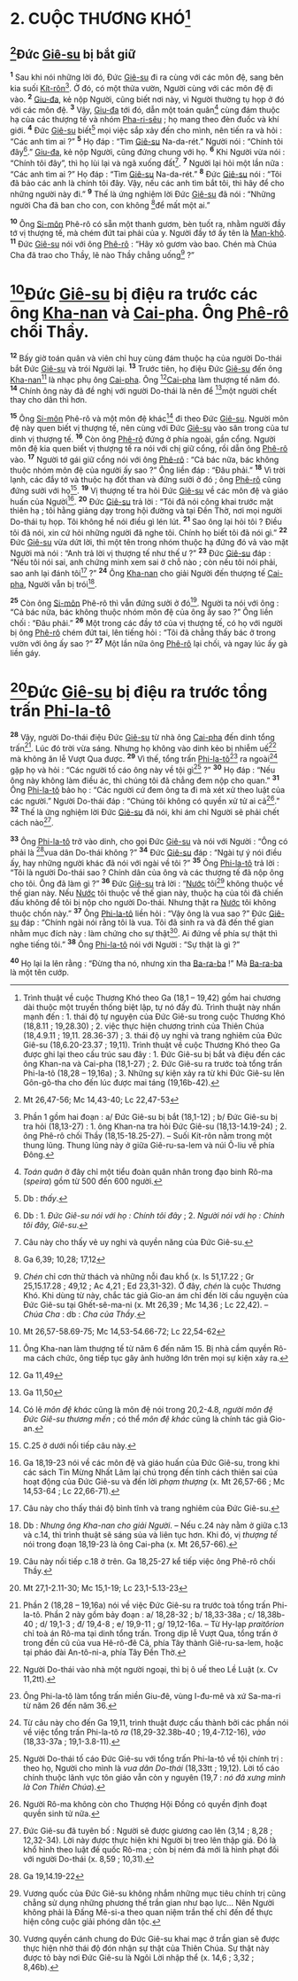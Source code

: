 # 2. CUỘC THƯƠNG KHÓ[^1-8954a9f8-2960-4257-ae36-1ddf9350af37]

## [^1@-8954a9f8-2960-4257-ae36-1ddf9350af37]Đức [Giê-su]() bị bắt giữ

<sup><b>1</b></sup> Sau khi nói những lời đó, Đức [Giê-su]() đi ra cùng với các môn đệ, sang bên kia suối [Kít-rôn]()[^2-8954a9f8-2960-4257-ae36-1ddf9350af37]. Ở đó, có một thửa vườn, Người cùng với các môn đệ đi vào. <sup><b>2</b></sup> [Giu-đa](), kẻ nộp Người, cũng biết nơi này, vì Người thường tụ họp ở đó với các môn đệ. <sup><b>3</b></sup> Vậy, [Giu-đa]() tới đó, dẫn một toán quân[^3-8954a9f8-2960-4257-ae36-1ddf9350af37] cùng đám thuộc hạ của các thượng tế và nhóm [Pha-ri-sêu]() ; họ mang theo đèn đuốc và khí giới. <sup><b>4</b></sup> Đức [Giê-su]() biết[^4-8954a9f8-2960-4257-ae36-1ddf9350af37] mọi việc sắp xảy đến cho mình, nên tiến ra và hỏi : “Các anh tìm ai ?” <sup><b>5</b></sup> Họ đáp : “Tìm [Giê-su]() Na-da-rét.” Người nói : “Chính tôi đây[^5-8954a9f8-2960-4257-ae36-1ddf9350af37].” [Giu-đa](), kẻ nộp Người, cũng đứng chung với họ. <sup><b>6</b></sup> Khi Người vừa nói : “Chính tôi đây”, thì họ lùi lại và ngã xuống đất[^6-8954a9f8-2960-4257-ae36-1ddf9350af37]. <sup><b>7</b></sup> Người lại hỏi một lần nữa : “Các anh tìm ai ?” Họ đáp : “Tìm [Giê-su]() Na-da-rét.” <sup><b>8</b></sup> Đức [Giê-su]() nói : “Tôi đã bảo các anh là chính tôi đây. Vậy, nếu các anh tìm bắt tôi, thì hãy để cho những người này đi.” <sup><b>9</b></sup> Thế là ứng nghiệm lời Đức [Giê-su]() đã nói : “Những người Cha đã ban cho con, con không [^2@-8954a9f8-2960-4257-ae36-1ddf9350af37]để mất một ai.”

<sup><b>10</b></sup> Ông [Si-môn]() Phê-rô có sẵn một thanh gươm, bèn tuốt ra, nhằm người đầy tớ vị thượng tế, mà chém đứt tai phải của y. Người đầy tớ ấy tên là [Man-khô](). <sup><b>11</b></sup> Đức [Giê-su]() nói với ông [Phê-rô]() : “Hãy xỏ gươm vào bao. Chén mà Chúa Cha đã trao cho Thầy, lẽ nào Thầy chẳng uống[^7-8954a9f8-2960-4257-ae36-1ddf9350af37] ?”

# [^3@-8954a9f8-2960-4257-ae36-1ddf9350af37]Đức [Giê-su]() bị điệu ra trước các ông [Kha-nan]() và [Cai-pha](). Ông [Phê-rô]() chối Thầy.

<sup><b>12</b></sup> Bấy giờ toán quân và viên chỉ huy cùng đám thuộc hạ của người Do-thái bắt Đức [Giê-su]() và trói Người lại. <sup><b>13</b></sup> Trước tiên, họ điệu Đức [Giê-su]() đến ông [Kha-nan]()[^8-8954a9f8-2960-4257-ae36-1ddf9350af37] là nhạc phụ ông [Cai-pha](). Ông [^4@-8954a9f8-2960-4257-ae36-1ddf9350af37][Cai-pha]() làm thượng tế năm đó. <sup><b>14</b></sup> Chính ông này đã đề nghị với người Do-thái là nên để [^5@-8954a9f8-2960-4257-ae36-1ddf9350af37]một người chết thay cho dân thì hơn.

<sup><b>15</b></sup> Ông [Si-môn]() Phê-rô và một môn đệ khác[^9-8954a9f8-2960-4257-ae36-1ddf9350af37] đi theo Đức [Giê-su](). Người môn đệ này quen biết vị thượng tế, nên cùng với Đức [Giê-su]() vào sân trong của tư dinh vị thượng tế. <sup><b>16</b></sup> Còn ông [Phê-rô]() đứng ở phía ngoài, gần cổng. Người môn đệ kia quen biết vị thượng tế ra nói với chị giữ cổng, rồi dẫn ông [Phê-rô]() vào. <sup><b>17</b></sup> Người tớ gái giữ cổng nói với ông [Phê-rô]() : “Cả bác nữa, bác không thuộc nhóm môn đệ của người ấy sao ?” Ông liền đáp : “Đâu phải.” <sup><b>18</b></sup> Vì trời lạnh, các đầy tớ và thuộc hạ đốt than và đứng sưởi ở đó ; ông [Phê-rô]() cũng đứng sưởi với họ[^10-8954a9f8-2960-4257-ae36-1ddf9350af37]. <sup><b>19</b></sup> Vị thượng tế tra hỏi Đức [Giê-su]() về các môn đệ và giáo huấn của Người[^11-8954a9f8-2960-4257-ae36-1ddf9350af37]. <sup><b>20</b></sup> Đức [Giê-su]() trả lời : “Tôi đã nói công khai trước mặt thiên hạ ; tôi hằng giảng dạy trong hội đường và tại Đền Thờ, nơi mọi người Do-thái tụ họp. Tôi không hề nói điều gì lén lút. <sup><b>21</b></sup> Sao ông lại hỏi tôi ? Điều tôi đã nói, xin cứ hỏi những người đã nghe tôi. Chính họ biết tôi đã nói gì.” <sup><b>22</b></sup> Đức [Giê-su]() vừa dứt lời, thì một tên trong nhóm thuộc hạ đứng đó vả vào mặt Người mà nói : “Anh trả lời vị thượng tế như thế ư ?” <sup><b>23</b></sup> Đức [Giê-su]() đáp : “Nếu tôi nói sai, anh chứng minh xem sai ở chỗ nào ; còn nếu tôi nói phải, sao anh lại đánh tôi[^12-8954a9f8-2960-4257-ae36-1ddf9350af37] ?” <sup><b>24</b></sup> Ông [Kha-nan]() cho giải Người đến thượng tế [Cai-pha](), Người vẫn bị trói[^13-8954a9f8-2960-4257-ae36-1ddf9350af37].

<sup><b>25</b></sup> Còn ông [Si-môn]() Phê-rô thì vẫn đứng sưởi ở đó[^14-8954a9f8-2960-4257-ae36-1ddf9350af37]. Người ta nói với ông : “Cả bác nữa, bác không thuộc nhóm môn đệ của ông ấy sao ?” Ông liền chối : “Đâu phải.” <sup><b>26</b></sup> Một trong các đầy tớ của vị thượng tế, có họ với người bị ông [Phê-rô]() chém đứt tai, lên tiếng hỏi : “Tôi đã chẳng thấy bác ở trong vườn với ông ấy sao ?” <sup><b>27</b></sup> Một lần nữa ông [Phê-rô]() lại chối, và ngay lúc ấy gà liền gáy.

# [^6@-8954a9f8-2960-4257-ae36-1ddf9350af37]Đức [Giê-su]() bị điệu ra trước tổng trấn [Phi-la-tô]()

<sup><b>28</b></sup> Vậy, người Do-thái điệu Đức [Giê-su]() từ nhà ông [Cai-pha]() đến dinh tổng trấn[^15-8954a9f8-2960-4257-ae36-1ddf9350af37]. Lúc đó trời vừa sáng. Nhưng họ không vào dinh kẻo bị nhiễm uế[^16-8954a9f8-2960-4257-ae36-1ddf9350af37] mà không ăn lễ Vượt Qua được. <sup><b>29</b></sup> Vì thế, tổng trấn [Phi-la-tô]()[^17-8954a9f8-2960-4257-ae36-1ddf9350af37] ra ngoài[^18-8954a9f8-2960-4257-ae36-1ddf9350af37] gặp họ và hỏi : “Các người tố cáo ông này về tội gì[^19-8954a9f8-2960-4257-ae36-1ddf9350af37] ?” <sup><b>30</b></sup> Họ đáp : “Nếu ông này không làm điều ác, thì chúng tôi đã chẳng đem nộp cho quan.” <sup><b>31</b></sup> Ông [Phi-la-tô]() bảo họ : “Các người cứ đem ông ta đi mà xét xử theo luật của các người.” Người Do-thái đáp : “Chúng tôi không có quyền xử tử ai cả[^20-8954a9f8-2960-4257-ae36-1ddf9350af37].” <sup><b>32</b></sup> Thế là ứng nghiệm lời Đức [Giê-su]() đã nói, khi ám chỉ Người sẽ phải chết cách nào[^21-8954a9f8-2960-4257-ae36-1ddf9350af37].

<sup><b>33</b></sup> Ông [Phi-la-tô]() trở vào dinh, cho gọi Đức [Giê-su]() và nói với Người : “Ông có phải là [^7@-8954a9f8-2960-4257-ae36-1ddf9350af37]vua dân Do-thái không ?” <sup><b>34</b></sup> Đức [Giê-su]() đáp : “Ngài tự ý nói điều ấy, hay những người khác đã nói với ngài về tôi ?” <sup><b>35</b></sup> Ông [Phi-la-tô]() trả lời : “Tôi là người Do-thái sao ? Chính dân của ông và các thượng tế đã nộp ông cho tôi. Ông đã làm gì ?” <sup><b>36</b></sup> Đức [Giê-su]() trả lời : “[Nước]() tôi[^22-8954a9f8-2960-4257-ae36-1ddf9350af37] không thuộc về thế gian này. Nếu [Nước]() tôi thuộc về thế gian này, thuộc hạ của tôi đã chiến đấu không để tôi bị nộp cho người Do-thái. Nhưng thật ra [Nước]() tôi không thuộc chốn này.” <sup><b>37</b></sup> Ông [Phi-la-tô]() liền hỏi : “Vậy ông là vua sao ?” Đức [Giê-su]() đáp : “Chính ngài nói rằng tôi là vua. Tôi đã sinh ra và đã đến thế gian nhằm mục đích này : làm chứng cho sự thật[^23-8954a9f8-2960-4257-ae36-1ddf9350af37]. Ai đứng về phía sự thật thì nghe tiếng tôi.” <sup><b>38</b></sup> Ông [Phi-la-tô]() nói với Người : “Sự thật là gì ?”

<sup><b>40</b></sup> Họ lại la lên rằng : “Đừng tha nó, nhưng xin tha [Ba-ra-ba]() !” Mà [Ba-ra-ba]() là một tên cướp.

[^1-8954a9f8-2960-4257-ae36-1ddf9350af37]: Trình thuật về cuộc Thương Khó theo Ga (18,1 – 19,42) gồm hai chương dài thuộc một truyền thống biệt lập, tự nó đầy đủ. Trình thuật này nhấn mạnh đến : 1. thái độ tự nguyện của Đức Giê-su trong cuộc Thương Khó (18,8.11 ; 19,28.30) ; 2. việc thực hiện chương trình của Thiên Chúa (18,4.9.11 ; 19,11. 28.36-37) ; 3. thái độ uy nghi và trang nghiêm của Đức Giê-su (18,6.20-23.37 ; 19,11). Trình thuật về cuộc Thương Khó theo Ga được ghi lại theo cấu trúc sau đây : 1. Đức Giê-su bị bắt và điệu đến các ông Khan-na và Cai-pha (18,1-27) ; 2. Đức Giê-su ra trước toà tổng trấn Phi-la-tô (18,28 – 19,16a) ; 3. Những sự kiện xảy ra từ khi Đức Giê-su lên Gôn-gô-tha cho đến lúc được mai táng (19,16b-42).

[^2-8954a9f8-2960-4257-ae36-1ddf9350af37]: Phần 1 gồm hai đoạn : a/ Đức Giê-su bị bắt (18,1-12) ; b/ Đức Giê-su bị tra hỏi (18,13-27) : 1. ông Khan-na tra hỏi Đức Giê-su (18,13-14.19-24) ; 2. ông Phê-rô chối Thầy (18,15-18.25-27). – Suối Kít-rôn nằm trong một thung lũng. Thung lũng này ở giữa Giê-ru-sa-lem và núi Ô-liu về phía Đông.

[^3-8954a9f8-2960-4257-ae36-1ddf9350af37]: _Toán quân_ ở đây chỉ một tiểu đoàn quân nhân trong đạo binh Rô-ma (_speira_) gồm từ 500 đến 600 người.

[^4-8954a9f8-2960-4257-ae36-1ddf9350af37]: Db : _thấy_.

[^5-8954a9f8-2960-4257-ae36-1ddf9350af37]: Db : 1. _Đức Giê-su nói với họ : Chính tôi đây_ ; 2. _Người nói với họ : Chính tôi đây, Giê-su_.

[^6-8954a9f8-2960-4257-ae36-1ddf9350af37]: Câu này cho thấy vẻ uy nghi và quyền năng của Đức Giê-su.

[^7-8954a9f8-2960-4257-ae36-1ddf9350af37]: _Chén_ chỉ cơn thử thách và những nỗi đau khổ (x. Is 51,17.22 ; Gr 25,15.17.28 ; 49,12 ; Ac 4,21 ; Ed 23,31-32). Ở đây, _chén_ là cuộc Thương Khó. Khi dùng từ này, chắc tác giả Gio-an ám chỉ đến lời cầu nguyện của Đức Giê-su tại Ghết-sê-ma-ni (x. Mt 26,39 ; Mc 14,36 ; Lc 22,42). – _Chúa Cha_ : db : _Cha của Thầy_.

[^8-8954a9f8-2960-4257-ae36-1ddf9350af37]: Ông Kha-nan làm thượng tế từ năm 6 đến năm 15. Bị nhà cầm quyền Rô-ma cách chức, ông tiếp tục gây ảnh hưởng lớn trên mọi sự kiện xảy ra.

[^9-8954a9f8-2960-4257-ae36-1ddf9350af37]: Có lẽ _môn đệ khác_ cũng là môn đệ nói trong 20,2-4.8, _người môn đệ Đức Giê-su thương mến_ ; có thể _môn đệ khác_ cũng là chính tác giả Gio-an.

[^10-8954a9f8-2960-4257-ae36-1ddf9350af37]: C.25 ở dưới nối tiếp câu này.

[^11-8954a9f8-2960-4257-ae36-1ddf9350af37]: Ga 18,19-23 nói về các môn đệ và giáo huấn của Đức Giê-su, trong khi các sách Tin Mừng Nhất Lãm lại chú trọng đến tính cách thiên sai của hoạt động của Đức Giê-su và đến lời _phạm thượng_ (x. Mt 26,57-66 ; Mc 14,53-64 ; Lc 22,66-71).

[^12-8954a9f8-2960-4257-ae36-1ddf9350af37]: Câu này cho thấy thái độ bình tĩnh và trang nghiêm của Đức Giê-su.

[^13-8954a9f8-2960-4257-ae36-1ddf9350af37]: Db : _Nhưng ông Kha-nan cho giải Người_. – Nếu c.24 này nằm ở giữa c.13 và c.14, thì trình thuật sẽ sáng sủa và liên tục hơn. Khi đó, vị _thượng tế_ nói trong đoạn 18,19-23 là ông Cai-pha (x. Mt 26,57-66).

[^14-8954a9f8-2960-4257-ae36-1ddf9350af37]: Câu này nối tiếp c.18 ở trên. Ga 18,25-27 kể tiếp việc ông Phê-rô chối Thầy.

[^15-8954a9f8-2960-4257-ae36-1ddf9350af37]: Phần 2 (18,28 – 19,16a) nói về việc Đức Giê-su ra trước toà tổng trấn Phi-la-tô. Phần 2 này gồm bảy đoạn : a/ 18,28-32 ; b/ 18,33-38a ; c/ 18,38b-40 ; d/ 19,1-3 ; đ/ 19,4-8 ; e/ 19,9-11 ; g/ 19,12-16a. – Từ Hy-lạp _praitôrion_ chỉ toà án Rô-ma tại dinh tổng trấn. Trong dịp lễ Vượt Qua, tổng trấn ở trong đền cũ của vua Hê-rô-đê Cả, phía Tây thành Giê-ru-sa-lem, hoặc tại pháo đài An-tô-ni-a, phía Tây Đền Thờ.

[^16-8954a9f8-2960-4257-ae36-1ddf9350af37]: Người Do-thái vào nhà một người ngoại, thì bị ô uế theo Lề Luật (x. Cv 11,2tt).

[^17-8954a9f8-2960-4257-ae36-1ddf9350af37]: Ông Phi-la-tô làm tổng trấn miền Giu-đê, vùng I-đu-mê và xứ Sa-ma-ri từ năm 26 đến năm 36.

[^18-8954a9f8-2960-4257-ae36-1ddf9350af37]: Từ câu này cho đến Ga 19,11, trình thuật được cấu thành bởi các phần nói về việc tổng trấn Phi-la-tô _ra_ (18,29-32.38b-40 ; 19,4-7.12-16), _vào_ (18,33-37a ; 19,1-3.8-11).

[^19-8954a9f8-2960-4257-ae36-1ddf9350af37]: Người Do-thái tố cáo Đức Giê-su với tổng trấn Phi-la-tô về tội chính trị : theo họ, Người cho mình là _vua dân Do-thái_ (18,33tt ; 19,12). Lời tố cáo chính thuộc lãnh vực tôn giáo vẫn còn y nguyên (19,7 : _nó đã xưng mình là Con Thiên Chúa_).

[^20-8954a9f8-2960-4257-ae36-1ddf9350af37]: Người Rô-ma không còn cho Thượng Hội Đồng có quyền định đoạt quyền sinh tử nữa.

[^21-8954a9f8-2960-4257-ae36-1ddf9350af37]: Đức Giê-su đã tuyên bố : Người sẽ được giương cao lên (3,14 ; 8,28 ; 12,32-34). Lời này được thực hiện khi Người bị treo lên thập giá. Đó là khổ hình theo luật đế quốc Rô-ma ; còn bị ném đá mới là hình phạt đối với người Do-thái (x. 8,59 ; 10,31).

[^22-8954a9f8-2960-4257-ae36-1ddf9350af37]: Vương quốc của Đức Giê-su không nhắm những mục tiêu chính trị cũng chẳng sử dụng những phương thế trần gian như bạo lực... Nên Người không phải là Đấng Mê-si-a theo quan niệm trần thế chỉ đến để thực hiện công cuộc giải phóng dân tộc.

[^23-8954a9f8-2960-4257-ae36-1ddf9350af37]: Vương quyền cánh chung do Đức Giê-su khai mạc ở trần gian sẽ được thực hiện nhờ thái độ đón nhận sự thật của Thiên Chúa. Sự thật này được tỏ bày nơi Đức Giê-su là Ngôi Lời nhập thể (x. 14,6 ; 3,32 ; 8,46b).

[^1@-8954a9f8-2960-4257-ae36-1ddf9350af37]: Mt 26,47-56; Mc 14,43-40; Lc 22,47-53

[^2@-8954a9f8-2960-4257-ae36-1ddf9350af37]: Ga 6,39; 10,28; 17,12

[^3@-8954a9f8-2960-4257-ae36-1ddf9350af37]: Mt 26,57-58.69-75; Mc 14,53-54.66-72; Lc 22,54-62

[^4@-8954a9f8-2960-4257-ae36-1ddf9350af37]: Ga 11,49

[^5@-8954a9f8-2960-4257-ae36-1ddf9350af37]: Ga 11,50

[^6@-8954a9f8-2960-4257-ae36-1ddf9350af37]: Mt 27,1-2.11-30; Mc 15,1-19; Lc 23,1-5.13-23

[^7@-8954a9f8-2960-4257-ae36-1ddf9350af37]: Ga 19,14.19-22
